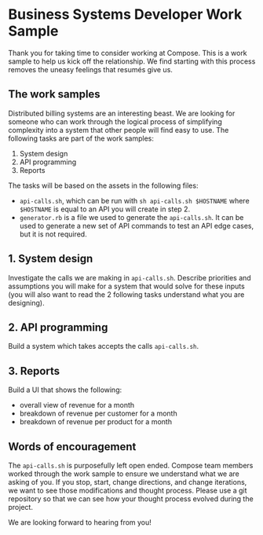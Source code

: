 # Business Systems Developer Work Sample

Thank you for taking time to consider working at Compose.  This is a work sample to help us kick off the relationship.  We find starting with this process removes the uneasy feelings that resumés give us.


## The work samples

Distributed billing systems are an interesting beast. We are looking for someone who can work through the logical process of simplifying complexity into a system that other people will find easy to use.  The following tasks are part of the work samples:

1. System design
2. API programming
3. Reports

The tasks will be based on the assets in the following files:

* `api-calls.sh`, which can be run with `sh api-calls.sh $HOSTNAME` where `$HOSTNAME` is equal to an API you will create in step 2.
* `generator.rb` is a file we used to generate the `api-calls.sh`.  It can be used to generate a new set of API commands to test an API edge cases, but it is not required.

## 1. System design

Investigate the calls we are making in `api-calls.sh`.  Describe priorities and assumptions you will make for a system that would solve for these inputs (you will also want to read the 2 following tasks understand what you are designing).

## 2. API programming

Build a system which takes accepts the calls `api-calls.sh`.

## 3. Reports

Build a UI that shows the following:

* overall view of revenue for a month
* breakdown of revenue per customer for a month
* breakdown of revenue per product for a month

## Words of encouragement

The `api-calls.sh` is purposefully left open ended.  Compose team members worked through the work sample to ensure we understand what we are asking of you.  If you stop, start, change directions, and change iterations, we want to see those modifications and thought process.  Please use a git repository so that we can see how your thought process evolved during the project.

We are looking forward to hearing from you!
